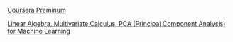 
[Coursera Preminum](https://shop.blogchiasekienthuc.com/nang-cap-coursera-plus-chinh-chu/)

[Linear Algebra, Multivariate Calculus, PCA (Principal Component Analysis) for Machine Learning](https://www.coursera.org/specializations/mathematics-machine-learning)

